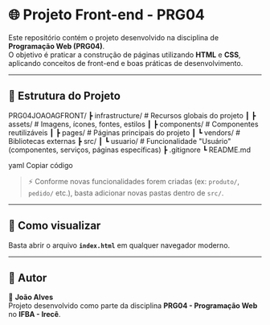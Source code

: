 # 🌐 Projeto Front-end - PRG04

Este repositório contém o projeto desenvolvido na disciplina de **Programação Web (PRG04)**.  
O objetivo é praticar a construção de páginas utilizando **HTML** e **CSS**, aplicando conceitos de front-end e boas práticas de desenvolvimento.

---

## 📂 Estrutura do Projeto

PRG04JOAOAGFRONT/
┣ infrastructure/ # Recursos globais do projeto
┃ ┣ assets/ # Imagens, ícones, fontes, estilos
┃ ┣ components/ # Componentes reutilizáveis
┃ ┣ pages/ # Páginas principais do projeto
┃ ┗ vendors/ # Bibliotecas externas
┣ src/
┃ ┗ usuario/ # Funcionalidade "Usuário" (componentes, serviços, páginas específicas)
┣ .gitignore
┗ README.md

yaml
Copiar código

> ⚡ Conforme novas funcionalidades forem criadas (ex: `produto/`, `pedido/` etc.), basta adicionar novas pastas dentro de `src/`.

---

## 🚀 Como visualizar

Basta abrir o arquivo **`index.html`** em qualquer navegador moderno.

---

## 📖 Autor

👤 **João Alves**  
Projeto desenvolvido como parte da disciplina **PRG04 - Programação Web** no **IFBA - Irecê**.
